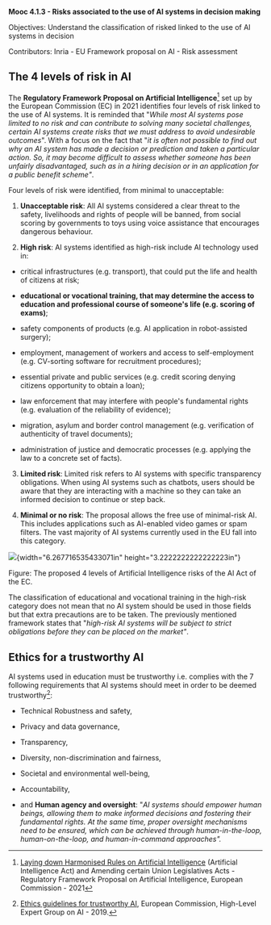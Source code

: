 **Mooc 4.1.3 - Risks associated to the use of AI systems in decision
making**

Objectives: Understand the classification of risked linked to the use of
AI systems in decision

Contributors: Inria - EU Framework proposal on AI - Risk assessment

##

## The 4 levels of risk in AI

The **Regulatory Framework Proposal on Artificial Intelligence**[^1] set up by the European Commission (EC) in 2021 identifies four levels of risk linked to the use of AI systems. It is reminded that "*While most AI systems pose limited to no risk and can contribute to solving many societal challenges, certain AI systems create risks that we must address to avoid undesirable outcomes*".
With a focus on the fact that "*it is often not possible to find out why an AI system has made a decision or prediction and taken a particular action. So, it may become difficult to assess whether someone has been unfairly disadvantaged, such as in a hiring decision or in an application for a public benefit scheme"*.

Four levels of risk were identified, from minimal to unacceptable:

1. **Unacceptable risk**: All AI systems considered a clear threat to the safety, livelihoods and rights of people will be banned, from social scoring by governments to toys using voice assistance that encourages dangerous behaviour.

2. **High risk**: AI systems identified as high-risk include AI technology used in:

- critical infrastructures (e.g. transport), that could put the life and health of citizens at risk;

- **educational or vocational training, that may determine the access to education and professional course of someone's life (e.g. scoring of exams)**;

- safety components of products (e.g. AI application in robot-assisted surgery);

- employment, management of workers and access to self-employment (e.g. CV-sorting software for recruitment procedures);

- essential private and public services (e.g. credit scoring denying citizens opportunity to obtain a loan);

- law enforcement that may interfere with people's fundamental rights (e.g. evaluation of the reliability of evidence);

- migration, asylum and border control management (e.g. verification of authenticity of travel documents);

- administration of justice and democratic processes (e.g. applying the law to a concrete set of facts).

3. **Limited risk**: Limited risk refers to AI systems with specific transparency obligations. When using AI systems such as chatbots, users should be aware that they are interacting with a machine so they can take an informed decision to continue or step back.

4. **Minimal or no risk**: The proposal allows the free use of minimal-risk AI. This includes applications such as AI-enabled video games or spam filters. The vast majority of AI systems currently used in the EU fall into this category.

![](media/image1.png){width="6.267716535433071in"
height="3.2222222222222223in"}

Figure: The proposed 4 levels of Artificial Intelligence risks of the AI
Act of the EC.

The classification of educational and vocational training in the high-risk category does not mean that no AI system should be used in those fields but that extra precautions are to be taken. The previously mentioned framework states that "*high-risk AI systems will be subject to strict obligations before they can be placed on the market"*.

## Ethics for a trustworthy AI

AI systems used in education must be trustworthy i.e. complies with the 7 following requirements that AI systems should meet in order to be deemed trustworthy[^2]:

- Technical Robustness and safety,

- Privacy and data governance,

- Transparency,

- Diversity, non-discrimination and fairness,

- Societal and environmental well-being,

- Accountability,

- and **Human agency and oversight**: "*AI systems should empower human beings, allowing them to make informed decisions and fostering their fundamental rights. At the same time, proper oversight mechanisms need to be ensured, which can be achieved through human-in-the-loop, human-on-the-loop, and human-in-command approaches".*

[^1]: [Laying down Harmonised Rules on Artificial Intelligence](https://digital-strategy.ec.europa.eu/en/library/proposal-regulation-laying-down-harmonised-rules-artificial-intelligence) (Artificial Intelligence Act) and Amending certain Union Legislatives Acts - Regulatory Framework Proposal on Artificial Intelligence, European Commission - 2021

[^2]: [Ethics guidelines for trustworthy AI](https://digital-strategy.ec.europa.eu/en/library/ethics-guidelines-trustworthy-ai), European Commission, High-Level Expert Group on AI - 2019.
